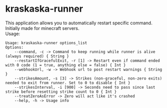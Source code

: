# kraskaska-runner
This application allows you to automatically restart specific command. Initially made for minecraft servers.  
Usage:  
```
Usage: kraskaska-runner options_list
Options:
    --command, -c -> Command to keep running while runner is alive (always required) { String }
    --restartIfGracefulExit, -r [1] -> Restart even if command ended with 0 code (1 = true, anything else = false) { Int }
    --webhookUrl, -w -> Webhook url to post restart warnings { String }
    --strikesAmount, -s [3] -> Strikes (non-graceful, non-zero exits) needed to exit from runner. Set to 0 to disable { Int }
    --strikesInterval, -i [900] -> Seconds need to pass since last strike before resetting strike count to 0 { Int }
    --treatZeroAsError -> Zero will act like it's crashed
    --help, -h -> Usage info
```
